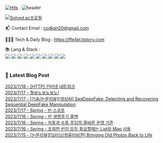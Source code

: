 [![Hits](https://hits.seeyoufarm.com/api/count/incr/badge.svg?url=https%3A%2F%2Fgithub.com%2Fffe4el&count_bg=%23FF7676&title_bg=%23000000&icon=openai.svg&icon_color=%23E5A0A0&title=hits&edge_flat=false)](https://hits.seeyoufarm.com)
.
![header](https://capsule-render.vercel.app/api?type=waving&color=auto&height=300&section=header&text=SOLA%20GITHUB🎀&fontSize=90&animation=fadeIn&fontAlignY=38&desc=studying%20GenerativeAI%20and%20FullStack&descAlignY=51&descAlign=62)

<!-- 백준레벨 -->
[![Solved.ac프로필](http://mazassumnida.wtf/api/v2/generate_badge?boj=codkan)](https://solved.ac/백준아이디)
</div>

📬  Contact Email : codkan20@gmail.com

👨🏻‍💻  Tech & Daily Blog : https://ffe4el.tistory.com

<!-- 사용하는 언어와 도구들 -->
📚  Lang & Stack : <br>
<img src="https://img.shields.io/badge/python-3776AB?style=for-the-badge&logo=python&logoColor=white">
<img src="https://img.shields.io/badge/c++-00599C?style=for-the-badge&logo=c%2B%2B&logoColor=white">
<img src="https://img.shields.io/badge/java-007396?style=for-the-badge&logo=java&logoColor=white">
<img src="https://img.shields.io/badge/html5-E34F26?style=for-the-badge&logo=html5&logoColor=white">
<img src="https://img.shields.io/badge/css-1572B6?style=for-the-badge&logo=css3&logoColor=white">
<img src="https://img.shields.io/badge/javascript-F7DF1E?style=for-the-badge&logo=javascript&logoColor=black">
<img src="https://img.shields.io/badge/spring-6DB33F?style=for-the-badge&logo=spring&logoColor=white">
<img src="https://img.shields.io/badge/springboot-6DB33F?style=for-the-badge&logo=springboot&logoColor=white">
<img src="https://img.shields.io/badge/django-092E20?style=for-the-badge&logo=django&logoColor=white">
<img src="https://img.shields.io/badge/flask-000000?style=for-the-badge&logo=flask&logoColor=white">
<br> 
<br>  
<h3>🤩 Latest Blog Post</h3>



[2023/7/18 - [HTTP] 인터넷 네트워크](https://ffe4el.tistory.com/73) <br>
[2023/7/17 - 뭘보노보노보노!](https://ffe4el.tistory.com/pages/%EB%AD%98%EB%B3%B4%EB%85%B8%EB%B3%B4%EB%85%B8%EB%B3%B4%EB%85%B8) <br>
[2023/7/17 - [기술/논문리뷰][생성AI] SeqDeepFake: Detecting and Recovering Sequential DeepFake Manipulation](https://ffe4el.tistory.com/71) <br>
[2023/7/17 - Spring - 빈 스코프](https://ffe4el.tistory.com/70) <br>
[2023/7/16 - Spring - 빈 생명주기 콜백](https://ffe4el.tistory.com/69) <br>
[2023/7/16 - Spring - 자동과 수동 주입의 올바른 운영 기준](https://ffe4el.tistory.com/68) <br>
[2023/7/16 - Spring - 조회한 빈이 모두 필요할때는 List와 Map 사용](https://ffe4el.tistory.com/67) <br>
[2023/7/15 - [논문리뷰][딥러닝/컴퓨터비젼] Bringing Old Photos Back to Life](https://ffe4el.tistory.com/66) <br>
